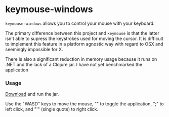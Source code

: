 # keymouse-windows

`keymouse-windows` allows you to control your mouse with your keyboard.

The primary difference between this project and `keymouse` is that the
latter isn't able to supress the keystrokes used for moving the cursor.
It is difficult to implement this feature in a platform agnostic way
with regard to OSX and seemingly impossible for X.

There is also a significant reduction in memory usage because it runs
on .NET and the lack of a Clojure jar. I have not yet benchmarked
the application

### Usage
[Download](https://github.com/marvelm/keymouse/releases/download/0.1.0-FINAL/keymouse-0.1.0-FINAL-standalone.jar) and run the jar.

Use the "WASD" keys to move the mouse,
"\" to toggle the application,
";" to left click,
and "'" (single quote) to right click.

